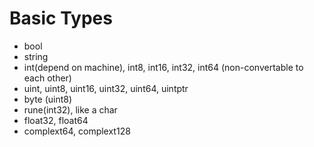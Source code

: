 # Basic Types

- bool
- string
- int(depend on machine), int8, int16, int32, int64 (non-convertable to each other)
- uint, uint8, uint16, uint32, uint64, uintptr
- byte (uint8)
- rune(int32), like a char
- float32, float64
- complext64, complext128
